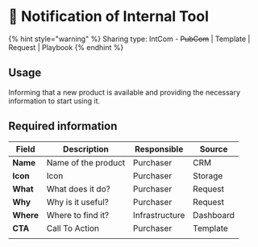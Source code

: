 # 🚧 Notification of Internal Tool

{% hint style="warning" %}
Sharing type: IntCom - ~~PubCom~~ | Template | Request | Playbook
{% endhint %}

## Usage

Informing that a new product is available and providing the necessary information to start using it.

## Required information

| Field     | Description         | Responsible    | Source    |
| --------- | ------------------- | -------------- | --------- |
| **Name**  | Name of the product | Purchaser      | CRM       |
| **Icon**  | Icon                | Purchaser      | Storage   |
| **What**  | What does it do?    | Purchaser      | Request   |
| **Why**   | Why is it useful?   | Purchaser      | Request   |
| **Where** | Where to find it?   | Infrastructure | Dashboard |
| **CTA**   | Call To Action      | Purchaser      | Template  |
|           |                     |                |           |






